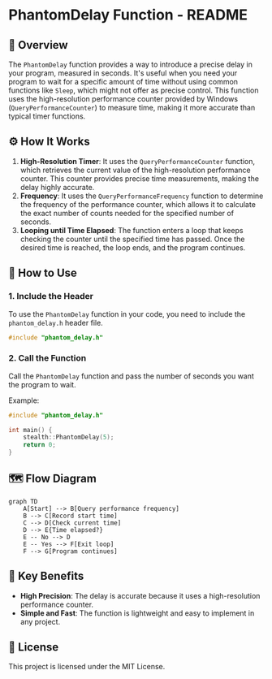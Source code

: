 
# PhantomDelay Function - README

## 🧳 Overview

The `PhantomDelay` function provides a way to introduce a precise delay in your program, measured in seconds. It's useful when you need your program to wait for a specific amount of time without using common functions like `Sleep`, which might not offer as precise control.
This function uses the high-resolution performance counter provided by Windows (`QueryPerformanceCounter`) to measure time, making it more accurate than typical timer functions.

## ⚙️ How It Works

1. **High-Resolution Timer**: It uses the `QueryPerformanceCounter` function, which retrieves the current value of the high-resolution performance counter. This counter provides precise time measurements, making the delay highly accurate.
2. **Frequency**: It uses the `QueryPerformanceFrequency` function to determine the frequency of the performance counter, which allows it to calculate the exact number of counts needed for the specified number of seconds.
3. **Looping until Time Elapsed**: The function enters a loop that keeps checking the counter until the specified time has passed. Once the desired time is reached, the loop ends, and the program continues.

## 📝 How to Use

### 1. Include the Header

To use the `PhantomDelay` function in your code, you need to include the `phantom_delay.h` header file.

```cpp
#include "phantom_delay.h"
```

### 2. Call the Function

Call the `PhantomDelay` function and pass the number of seconds you want the program to wait.

Example:
```cpp
#include "phantom_delay.h"

int main() {
    stealth::PhantomDelay(5);
    return 0;
}
```

## 🗺️ Flow Diagram

```mermaid
graph TD
    A[Start] --> B[Query performance frequency]
    B --> C[Record start time]
    C --> D[Check current time]
    D --> E{Time elapsed?}
    E -- No --> D
    E -- Yes --> F[Exit loop]
    F --> G[Program continues]
```

## 🌟 Key Benefits

- **High Precision**: The delay is accurate because it uses a high-resolution performance counter.
- **Simple and Fast**: The function is lightweight and easy to implement in any project.

## 📜 License

This project is licensed under the MIT License.
